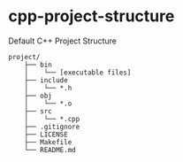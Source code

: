 # cpp-project-structure
Default C++ Project Structure

```
project/
    ├── bin
    │    └── [executable files]
    ├── include
    │    └── *.h
    ├── obj
    │    └── *.o
    ├── src
    │    └── *.cpp
    ├── .gitignore
    ├── LICENSE
    ├── Makefile
    └── README.md
```
